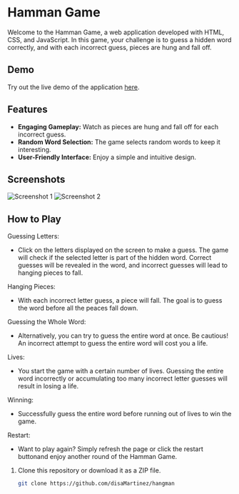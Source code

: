 # Hamman Game

Welcome to the Hamman Game, a web application developed with HTML, CSS, and JavaScript. In this game, your challenge is to guess a hidden word correctly, and with each incorrect guess, pieces are hung and fall off.

## Demo

Try out the live demo of the application [here](your-demo-link).

## Features

- **Engaging Gameplay:** Watch as pieces are hung and fall off for each incorrect guess.
- **Random Word Selection:** The game selects random words to keep it interesting.
- **User-Friendly Interface:** Enjoy a simple and intuitive design.

## Screenshots

![Screenshot 1](screenshot1.png)
![Screenshot 2](screenshot2.png)

## How to Play
Guessing Letters:

- Click on the letters displayed on the screen to make a guess. The game will check if the selected letter is part of the hidden word. Correct guesses will be revealed in the word, and incorrect guesses will lead to hanging pieces to fall.

Hanging Pieces:

- With each incorrect letter guess, a piece will fall.
The goal is to guess the word before all the peaces fall down.

Guessing the Whole Word:

- Alternatively, you can try to guess the entire word at once. Be cautious! An incorrect attempt to guess the entire word will cost you a life.

Lives:

- You start the game with a certain number of lives.
Guessing the entire word incorrectly or accumulating too many incorrect letter guesses will result in losing a life.

Winning:

- Successfully guess the entire word before running out of lives to win the game.

Restart:

- Want to play again? Simply refresh the page or click the restart buttonand enjoy another round of the Hamman Game.

1. Clone this repository or download it as a ZIP file.
   ```bash
   git clone https://github.com/disaMartinez/hangman
